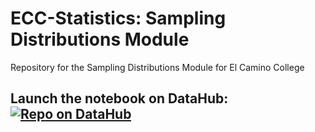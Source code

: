 # ECC-Statistics: Sampling Distributions Module

Repository for the Sampling Distributions Module for El Camino College

## Launch the notebook on DataHub: [![Repo on DataHub](https://img.shields.io/badge/Launch-El%20Camino%20College%20Datahub-blue.svg)](https://elcamino.cloudbank.2i2c.cloud/hub/user-redirect/git-pull?repo=https%3A%2F%2Fgithub.com%2Fds-modules%2Fecc-statistics&branch=main&urlpath=tree%2Fecc-statistics%2Fsampling_distribution%2Fsampling_distribution.ipynb)
